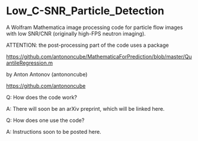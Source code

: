 # Low_C-SNR_Particle_Detection
A Wolfram Mathematica image processing code for particle flow images with low SNR/CNR (originally high-FPS neutron imaging).

ATTENTION: the post-processing part of the code uses a package

https://github.com/antononcube/MathematicaForPrediction/blob/master/QuantileRegression.m

by Anton Antonov (antononcube)

https://github.com/antononcube

Q: How does the code work?

A: There will soon be an arXiv preprint, which will be linked here.

Q: How does one use the code?

A: Instructions soon to be posted here.

